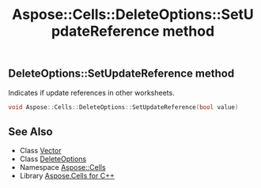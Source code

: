 ﻿---
title: Aspose::Cells::DeleteOptions::SetUpdateReference method
linktitle: SetUpdateReference
second_title: Aspose.Cells for C++ API Reference
description: 'Aspose::Cells::DeleteOptions::SetUpdateReference method. Indicates if update references in other worksheets in C++.'
type: docs
weight: 700
url: /cpp/aspose.cells/deleteoptions/setupdatereference/
---
## DeleteOptions::SetUpdateReference method


Indicates if update references in other worksheets.

```cpp
void Aspose::Cells::DeleteOptions::SetUpdateReference(bool value)
```

## See Also

* Class [Vector](../../vector/)
* Class [DeleteOptions](../)
* Namespace [Aspose::Cells](../../)
* Library [Aspose.Cells for C++](../../../)
